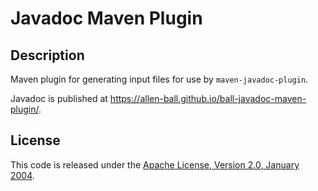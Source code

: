 Javadoc Maven Plugin
====================


Description
-----------

Maven plugin for generating input files for use by `maven-javadoc-plugin`.

Javadoc is published at <https://allen-ball.github.io/ball-javadoc-maven-plugin/>.


License
-------

This code is released under the [Apache License, Version 2.0, January 2004].


[Apache License, Version 2.0, January 2004]: https://www.apache.org/licenses/LICENSE-2.0
